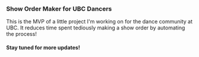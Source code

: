 ### Show Order Maker for UBC Dancers
This is the MVP of a little project I'm working on for the dance community at UBC. It reduces time spent tediously making a show order by automating the process!
#### Stay tuned for more updates!
